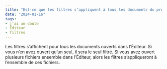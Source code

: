 ```yaml
---
title: "Est-ce que les filtres s’appliquent à tous les documents du projet ou juste un seul ?"
date: "2024-01-16"
tags:
- j'ai un doute
- Éditeur
- filtres
---
```


Les filtres s’affichent pour tous les documents ouverts dans l’Éditeur. Si vous n’en avez ouvert qu’un seul, il sera le seul filtré. Si vous avez ouvert plusieurs fichiers ensemble dans l’Éditeur, alors les filtres s’appliqueront à l’ensemble de ces fichiers.

